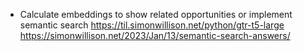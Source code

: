 - Calculate embeddings to show related opportunities or implement semantic search https://til.simonwillison.net/python/gtr-t5-large https://simonwillison.net/2023/Jan/13/semantic-search-answers/
